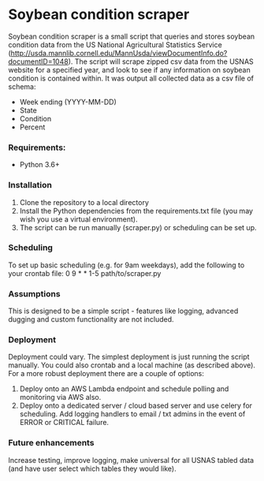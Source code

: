 # Soybean condition scraper

Soybean condition scraper is a small script that queries and stores soybean condition data from the US National Agricultural Statistics Service (http://usda.mannlib.cornell.edu/MannUsda/viewDocumentInfo.do?documentID=1048). The script will scrape zipped csv data from the USNAS website for a specified year, and look to see if any information on soybean condition is contained within. It was output all collected data as a csv file of schema:

- Week ending (YYYY-MM-DD)
- State
- Condition
- Percent

### Requirements:
- Python 3.6+

### Installation
1) Clone the repository to a local directory
2) Install the Python dependencies from the requirements.txt file (you may wish you use a virtual environment).
3) The script can be run manually (scraper.py) or scheduling can be set up.

### Scheduling
To set up basic scheduling (e.g. for 9am weekdays), add the following to your crontab file:
0 9 * * 1-5 path/to/scraper.py

### Assumptions
This is designed to be a simple script - features like logging, advanced dugging and custom functionality are not included.

### Deployment
Deployment could vary. The simplest deployment is just running the script manually. You could also crontab and a local machine (as described above). For a more robust deployment there are a couple of options:

1) Deploy onto an AWS Lambda endpoint and schedule polling and monitoring via AWS also.
2) Deploy onto a dedicated server / cloud based server and use celery for scheduling. Add logging handlers to email / txt admins in the event of ERROR or CRITICAL failure.

### Future enhancements
Increase testing, improve logging, make universal for all USNAS tabled data (and have user select which tables they would like). 
